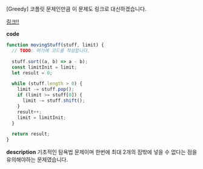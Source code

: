 [Greedy] 코플릿 문제인만큼 이 문제도 링크로 대신하겠습니다.

[링크!!](https://urclass.codestates.com/codeproblem/1cf811e9-f4ee-4503-a21b-9237fb9f3c90)

**code**

```js
function movingStuff(stuff, limit) {
  // TODO: 여기에 코드를 작성합니다.

  stuff.sort((a, b) => a - b);
  const limitInit = limit;
  let result = 0;

  while (stuff.length > 0) {
    limit -= stuff.pop();
    if (limit >= stuff[0]) {
      limit -= stuff.shift();
    }
    result++;
    limit = limitInit;
  }

  return result;
}
```

**description**
기초적인 탐욕법 문제이며 한번에 최대 2개의 짐밖에 넣을 수 없다는 점을 유의해야하는 문제였습니다.